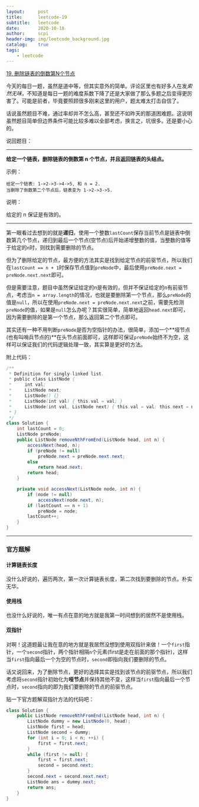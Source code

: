 ```yaml
---
layout:     post
title:      leetcode-19
subtitle:   leetcode
date:       2020-10-18
author:     scpi
header-img: img/leetcode_background.jpg
catalog:	true
tags:
    - leetcode
---
```




[19. 删除链表的倒数第N个节点](https://leetcode-cn.com/problems/remove-nth-node-from-end-of-list/)

今天的每日一题，虽然是道中等，但其实意外的简单。评论区里也有好多人在发*索然无味*，不知道是每日一题的难度系数下降了还是大家做了那么多题之后变得更厉害了。可能是前者，毕竟要照顾很多刚来这里的用户，题太难太打击自信了。

话说虽然题目不难，通过率却并不怎么高，甚至还不如昨天的那道困难题。这说明虽然题目简单但边界条件可能比较多难以全部考虑，换言之，坑很多。还是要小心的。

说回题目：

***

**给定一个链表，删除链表的倒数第 n 个节点，并且返回链表的头结点。**

示例：

```
给定一个链表: 1->2->3->4->5, 和 n = 2.
当删除了倒数第二个节点后，链表变为 1->2->3->5.
```

说明：

给定的 n 保证是有效的。

***

第一眼看过去想到的就是**递归**，使用一个整数`lastCount`保存当前节点是链表中倒数第几个节点，递归到最后一个节点(空节点)后开始递增整数的值，当整数的值等于给定的`n`时，则找到需要删除的节点。

但为了删除给定的节点，最方便的方法其实是找到给定节点的前驱节点，所以我们在`lastCount == n + 1`时保存节点值到`preNode`中，最后使用`preNode.next = preNode.next.next`即可。

但是需要注意，题目中虽然保证给定的n是有效的，但并不保证给定的n有前驱节点，考虑当`n = array.length`的情况，也就是要删除第一个节点，那么`preNode`的值是`null`，所以在使用`preNode.next = preNode.next.next`之前，需要先检测`preNode`的值，如果是`null`怎么办呢？其实很简单，简单地返回`head.next`即可，因为需要删除的是第一个节点，那么返回第二个节点即可。

其实还有一种不用判断`preNode`是否为空指针的办法，很简单，添加一个**哑节点(也有叫哨兵节点的)**在头节点前面即可，这样即可保证`preNode`始终不为空，这样可以保证我们的代码逻辑处理一致，其实算是更好的方法。

附上代码：

```java
/**
 * Definition for singly-linked list.
 * public class ListNode {
 *     int val;
 *     ListNode next;
 *     ListNode() {}
 *     ListNode(int val) { this.val = val; }
 *     ListNode(int val, ListNode next) { this.val = val; this.next = next; }
 * }
 */
class Solution {
    int lastCount = 0;
    ListNode preNode;
    public ListNode removeNthFromEnd(ListNode head, int n) {
        accessNext(head, n);
        if (preNode != null)
            preNode.next = preNode.next.next;
        else 
            return head.next;
        return head;
    }

    private void accessNext(ListNode node, int n) {
        if (node != null)
            accessNext(node.next, n);
        if (lastCount == n + 1)
            preNode = node;
        lastCount++;
    }
}
```

***

### 官方题解

#### 计算链表长度

没什么好说的，遍历两次，第一次计算链表长度，第二次找到要删除的节点。朴实无华。

#### 使用栈

也没什么好说的，唯一有点在意的地方就是我第一时间想到的居然不是使用栈。

#### 双指针

对啊！这道题最让我在意的地方就是我居然没想到使用双指针来做！一个`first`指针，一个`second`指针，两个指针相隔`n`个元素(first是走在前面的那个指针)，这样当`first`指向最后一个为空的节点时，`second`即指向我们要删除的节点。

话又说回来，为了删除节点，更好的选择其实是找到该节点的前驱节点，所以我们考虑将`second`指针初始化为**哑节点**并保持其他不变，这样当`first`指向最后一个节点时，`second`指向的即为我们要删除的节点的前驱节点。

贴一下官方题解双指针方法的代码吧：

```java
class Solution {
    public ListNode removeNthFromEnd(ListNode head, int n) {
        ListNode dummy = new ListNode(0, head);
        ListNode first = head;
        ListNode second = dummy;
        for (int i = 0; i < n; ++i) {
            first = first.next;
        }
        while (first != null) {
            first = first.next;
            second = second.next;
        }
        second.next = second.next.next;
        ListNode ans = dummy.next;
        return ans;
    }
}
```

